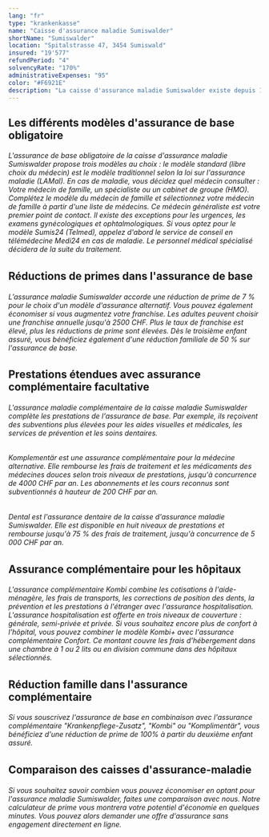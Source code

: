```yaml
---
lang: "fr"
type: "krankenkasse"
name: "Caisse d'assurance maladie Sumiswalder"
shortName: "Sumiswalder"
location: "Spitalstrasse 47, 3454 Sumiswald"
insured: "19'577"
refundPeriod: "4"
solvencyRate: "170%"
administrativeExpenses: "95"
color: "#F6921E"
description: "La caisse d'assurance maladie Sumiswalder existe depuis 1823 en tant qu'assureur maladie et accident. L'assurance-maladie opère principalement en Suisse alémanique, en particulier dans le canton de Berne et les cantons environnants. L'entreprise compte plus de 27 000 assurés et vise à offrir des prestations adaptées aux besoins individuels de ses clients. Notre comparaison d'assurances montre si un changement à Sumiswalder vaut la peine d'être effectué."
---
```


## Les différents modèles d'assurance de base obligatoire

###### L'assurance de base obligatoire de la caisse d'assurance maladie Sumiswalder propose trois modèles au choix : le modèle standard (libre choix du médecin) est le modèle traditionnel selon la loi sur l'assurance maladie (LAMal). En cas de maladie, vous décidez quel médecin consulter : Votre médecin de famille, un spécialiste ou un cabinet de groupe (HMO). Complétez le modèle du médecin de famille et sélectionnez votre médecin de famille à partir d'une liste de médecins. Ce médecin généraliste est votre premier point de contact. Il existe des exceptions pour les urgences, les examens gynécologiques et ophtalmologiques. Si vous optez pour le modèle Sumis24 (Telmed), appelez d'abord le service de conseil en télémédecine Medi24 en cas de maladie. Le personnel médical spécialisé décidera de la suite du traitement.

## Réductions de primes dans l'assurance de base

###### L’assurance maladie Sumiswalder accorde une réduction de prime de 7 % pour le choix d'un modèle d'assurance alternatif. Vous pouvez également économiser si vous augmentez votre franchise. Les adultes peuvent choisir une franchise annuelle jusqu'à 2500 CHF. Plus le taux de franchise est élevé, plus les réductions de prime sont élevées. Dès le troisième enfant assuré, vous bénéficiez également d'une réduction familiale de 50 % sur l'assurance de base.

## Prestations étendues avec assurance complémentaire facultative

###### L'assurance maladie complémentaire de la caisse maladie Sumiswalder complète les prestations de l'assurance de base. Par exemple, ils reçoivent des subventions plus élevées pour les aides visuelles et médicales, les services de prévention et les soins dentaires.

###### Komplementär est une assurance complémentaire pour la médecine alternative. Elle rembourse les frais de traitement et les médicaments des médecines douces selon trois niveaux de prestations, jusqu'à concurrence de 4000 CHF par an. Les abonnements et les cours reconnus sont subventionnés à hauteur de 200 CHF par an.

###### Dental est l'assurance dentaire de la caisse d'assurance maladie Sumiswalder. Elle est disponible en huit niveaux de prestations et rembourse jusqu'à 75 % des frais de traitement, jusqu'à concurrence de 5 000 CHF par an.

## Assurance complémentaire pour les hôpitaux

###### L'assurance complémentaire Kombi combine les cotisations à l'aide-ménagère, les frais de transports, les corrections de position des dents, la prévention et les prestations à l'étranger avec l'assurance hospitalisation. L'assurance hospitalisation est offerte en trois niveaux de couverture : générale, semi-privée et privée. Si vous souhaitez encore plus de confort à l'hôpital, vous pouvez combiner le modèle Kombi+ avec l'assurance complémentaire Confort. Ce montant couvre les frais d'hébergement dans une chambre à 1 ou 2 lits ou en division commune dans des hôpitaux sélectionnés.

## Réduction famille dans l'assurance complémentaire

###### Si vous souscrivez l'assurance de base en combinaison avec l'assurance complémentaire "Krankenpflege-Zusatz", "Kombi" ou "Komplimentär", vous bénéficiez d'une réduction de prime de 100% à partir du deuxième enfant assuré.

## Comparaison des caisses d'assurance-maladie

###### Si vous souhaitez savoir combien vous pouvez économiser en optant pour l'assurance maladie Sumiswalder, faites une comparaison avec nous. Notre calculateur de prime vous montrera votre potentiel d'économie en quelques minutes. Vous pouvez alors demander une offre d'assurance sans engagement directement en ligne.
